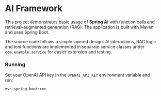 # AI Framework
This project demonstrates basic usage of **Spring AI** with function calls and
retrieval–augmented generation (RAG). The application is built with Maven and
uses Spring Boot.

The source code follows a simple layered design. AI interactions, RAG logic and
tool functions are implemented in separate service classes under
`com.example.service` for easier extension and testing.

### Running

Set your OpenAI API key in the `OPENAI_API_KEY` environment variable and run:

```bash
mvn spring-boot:run
```

